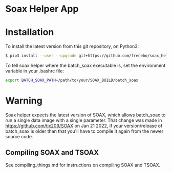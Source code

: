 # Soax Helper App

# Installation
To install the latest version from this git repository, on Python3:
```  bash
$ pip3 install --user --upgrade git+https://github.com/frenebo/soax_helper.git@master
```

To tell soax helper where the batch_soax executable is, set the environment variable in your .bashrc file:
``` bash
export BATCH_SOAX_PATH=/path/to/your/SOAX_BUILD/batch_soax
```

# Warning
Soax helper expects the latest version of SOAX, which allows batch_soax to run a single data image with a single parameter. That change was made in https://github.com/tix209/SOAX on Jan 21 2022, if your version/release of batch_soax is older than that you'll have to compile it again from the newer source code.

## Compiling SOAX and TSOAX
See compiling_things.md for instructions on compiling SOAX and TSOAX.
